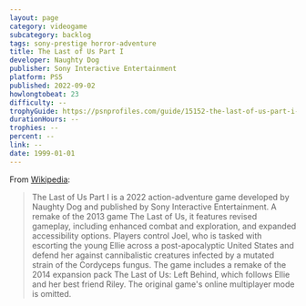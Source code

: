 ```yaml
---
layout: page
category: videogame
subcategory: backlog
tags: sony-prestige horror-adventure
title: The Last of Us Part I
developer: Naughty Dog
publisher: Sony Interactive Entertainment
platform: PS5
published: 2022-09-02
howlongtobeat: 23
difficulty: --
trophyGuide: https://psnprofiles.com/guide/15152-the-last-of-us-part-i-platinum-guide
durationHours: --
trophies: --
percent: --
link: --
date: 1999-01-01
---
```


From [Wikipedia](https://en.wikipedia.org/wiki/The_Last_of_Us_Part_I):

> The Last of Us Part I is a 2022 action-adventure game developed by Naughty Dog and published by Sony Interactive Entertainment. A remake of the 2013 game The Last of Us, it features revised gameplay, including enhanced combat and exploration, and expanded accessibility options. Players control Joel, who is tasked with escorting the young Ellie across a post-apocalyptic United States and defend her against cannibalistic creatures infected by a mutated strain of the Cordyceps fungus. The game includes a remake of the 2014 expansion pack The Last of Us: Left Behind, which follows Ellie and her best friend Riley. The original game's online multiplayer mode is omitted.
